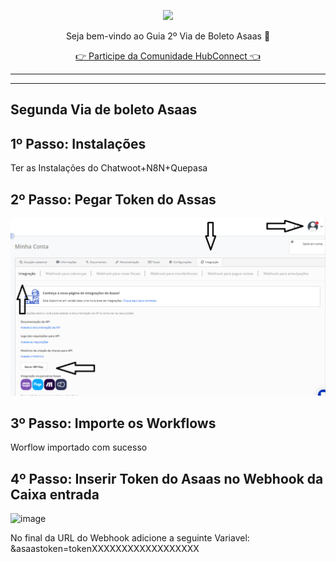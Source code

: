<p align="center">
<img src="https://cwmkt.com.br/wp-content/uploads/2024/04/logo_github.png" width="240" />
<p align="center">Seja bem-vindo ao Guia 2º Via de Boleto Asaas 🚀</p>
</p>
  
<p align="center"> 
<a href="https://hubconnect.top" target="_blank">👉 Participe da Comunidade HubConnect 👈</a>
</p>

<hr />
<hr />

## Segunda Via de boleto Asaas

##  1º Passo: Instalações


Ter as Instalações do Chatwoot+N8N+Quepasa


##  2º Passo: Pegar Token do Assas


<img src="https://github.com/EngajamentoFlow/segundaviaasaasquepasa/blob/main/Assas.png" alt="Quepasa-logo" width="700" />	


## 3º Passo:  Importe os Workflows

Worflow importado com sucesso

## 4º Passo: Inserir Token do Asaas no Webhook da Caixa entrada

![image](https://github.com/cwmkt/segundaviaasaas/assets/91642837/916bcd4c-2e9f-453d-9670-3a0958cc76a2)

No final da URL do Webhook adicione a seguinte Variavel: &asaastoken=tokenXXXXXXXXXXXXXXXXXX





